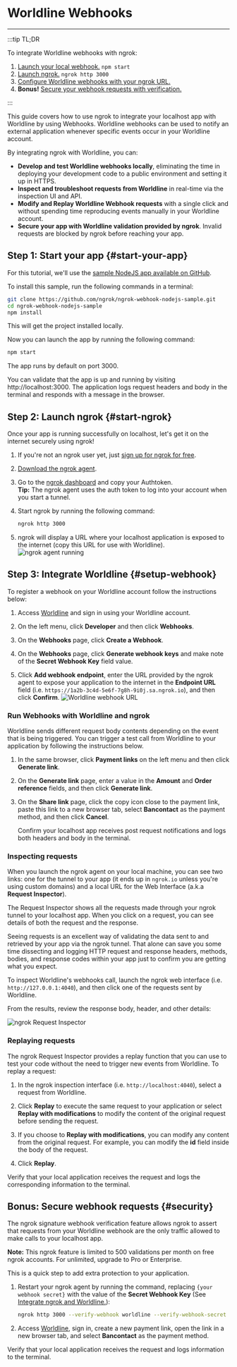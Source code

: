 # Worldline Webhooks
------------

:::tip TL;DR

To integrate Worldline webhooks with ngrok:
1. [Launch your local webhook.](#start-your-app) `npm start`
1. [Launch ngrok.](#start-ngrok) `ngrok http 3000`
1. [Configure Worldline webhooks with your ngrok URL.](#setup-webhook)
1. **Bonus!** [Secure your webhook requests with verification.](#security)

:::


This guide covers how to use ngrok to integrate your localhost app with Worldline by using Webhooks.
Worldline webhooks can be used to notify an external application whenever specific events occur in your Worldline account. 

By integrating ngrok with Worldline, you can:

- **Develop and test Worldline webhooks locally**, eliminating the time in deploying your development code to a public environment and setting it up in HTTPS.
- **Inspect and troubleshoot requests from Worldline** in real-time via the inspection UI and API.
- **Modify and Replay Worldline Webhook requests** with a single click and without spending time reproducing events manually in your Worldline account.
- **Secure your app with Worldline validation provided by ngrok**. Invalid requests are blocked by ngrok before reaching your app.


## **Step 1**: Start your app {#start-your-app}

For this tutorial, we'll use the [sample NodeJS app available on GitHub](https://github.com/ngrok/ngrok-webhook-nodejs-sample). 

To install this sample, run the following commands in a terminal:

```bash
git clone https://github.com/ngrok/ngrok-webhook-nodejs-sample.git
cd ngrok-webhook-nodejs-sample
npm install
```

This will get the project installed locally.

Now you can launch the app by running the following command: 

```bash
npm start
```

The app runs by default on port 3000. 

You can validate that the app is up and running by visiting http://localhost:3000. The application logs request headers and body in the terminal and responds with a message in the browser.


## **Step 2**: Launch ngrok {#start-ngrok}

Once your app is running successfully on localhost, let's get it on the internet securely using ngrok! 

1. If you're not an ngrok user yet, just [sign up for ngrok for free](https://ngrok.com/signup).

1. [Download the ngrok agent](https://ngrok.com/download).

1. Go to the [ngrok dashboard](https://dashboard.ngrok.com) and copy your Authtoken. <br />
    **Tip:** The ngrok agent uses the auth token to log into your account when you start a tunnel.
    
1. Start ngrok by running the following command:
    ```bash
    ngrok http 3000
    ```

1. ngrok will display a URL where your localhost application is exposed to the internet (copy this URL for use with Worldline).
    ![ngrok agent running](/img/integrations/launch_ngrok_tunnel.png)


## **Step 3**: Integrate Worldline {#setup-webhook}

To register a webhook on your Worldline account follow the instructions below:

1. Access [Worldline](https://www.worldline.com/) and sign in using your Worldline account.

1. On the left menu, click **Developer** and then click **Webhooks**.

1. On the **Webhooks** page, click **Create a Webhook**.

1. On the **Webhooks** page, click **Generate webhook keys** and make note of the **Secret Webhook Key** field value.

1. Click **Add webhook endpoint**, enter the URL provided by the ngrok agent to expose your application to the internet in the **Endpoint URL** field (i.e. `https://1a2b-3c4d-5e6f-7g8h-9i0j.sa.ngrok.io`), and then click **Confirm**.
    ![Worldline webhook URL](img/ngrok_url_configuration_worldline.png)


### Run Webhooks with Worldline and ngrok

Worldline sends different request body contents depending on the event that is being triggered.
You can trigger a test call from Worldline to your application by following the instructions below.

1. In the same browser, click **Payment links** on the left menu and then click **Generate link**.

1. On the **Generate link** page, enter a value in the **Amount** and **Order reference** fields, and then click **Generate link**.

1. On the **Share link** page, click the copy icon close to the payment link, paste this link to a new browser tab, select **Bancontact** as the payment method, and then click **Cancel**.

    Confirm your localhost app receives post request notifications and logs both headers and body in the terminal.


### Inspecting requests

When you launch the ngrok agent on your local machine, you can see two links: one for the tunnel to your app (it ends up in `ngrok.io` unless you're using custom domains) and a local URL for the Web Interface (a.k.a **Request Inspector**).

The Request Inspector shows all the requests made through your ngrok tunnel to your localhost app. When you click on a request, you can see details of both the request and the response.

Seeing requests is an excellent way of validating the data sent to and retrieved by your app via the ngrok tunnel. That alone can save you some time dissecting and logging HTTP request and response headers, methods, bodies, and response codes within your app just to confirm you are getting what you expect.

To inspect Worldline's webhooks call, launch the ngrok web interface (i.e. `http://127.0.0.1:4040`), and then click one of the requests sent by Worldline.

From the results, review the response body, header, and other details:

![ngrok Request Inspector](img/ngrok_introspection_worldline_webhooks.png)


### Replaying requests

The ngrok Request Inspector provides a replay function that you can use to test your code without the need to trigger new events from Worldline. To replay a request:

1. In the ngrok inspection interface (i.e. `http://localhost:4040`), select a request from Worldline.

1. Click **Replay** to execute the same request to your application or select **Replay with modifications** to modify the content of the original request before sending the request.

1. If you choose to **Replay with modifications**, you can modify any content from the original request. For example, you can modify the **id** field inside the body of the request.

1. Click **Replay**.

Verify that your local application receives the request and logs the corresponding information to the terminal.


## **Bonus**: Secure webhook requests {#security}

The ngrok signature webhook verification feature allows ngrok to assert that requests from your Worldline webhook are the only traffic allowed to make calls to your localhost app.

**Note:** This ngrok feature is limited to 500 validations per month on free ngrok accounts. For unlimited, upgrade to Pro or Enterprise.

This is a quick step to add extra protection to your application.

1. Restart your ngrok agent by running the command, replacing `{your webhook secret}` with the value of the **Secret Webhook Key** (See [Integrate ngrok and Worldline.](#setup-webhook)):
    ```bash
    ngrok http 3000 --verify-webhook worldline --verify-webhook-secret {your webhook secret}
    ```

1. Access [Worldline](https://www.worldline.com/), sign in, create a new payment link, open the link in a new browser tab, and select **Bancontact** as the payment method.

Verify that your local application receives the request and logs information to the terminal.
